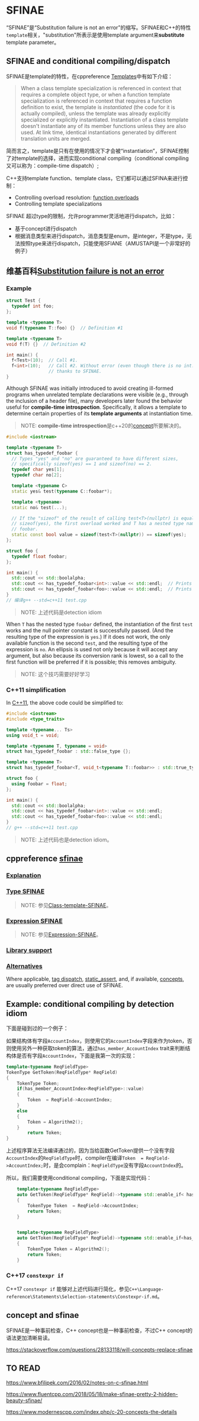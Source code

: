 # SFINAE

“SFINAE”是“Substitution failure is not an error”的缩写。SFINAE和C++的特性`template`相关，"substitution"所表示是使用template argument来**substitute** template parameter。

## SFINAE and conditional compiling/dispatch

SFINAE是template的特性，在cppreference [Templates](https://en.cppreference.com/w/cpp/language/templates)中有如下介绍：

> When a class template specialization is referenced in context that requires a complete object type, or when a function template specialization is referenced in context that requires a function definition to exist, the template is *instantiated* (the code for it is actually compiled), unless the template was already explicitly specialized or explicitly instantiated. Instantiation of a class template doesn't instantiate any of its member functions unless they are also used. At link time, identical instantiations generated by different translation units are merged.

简而言之，template是只有在使用的情况下才会被“instantiation”，SFINAE控制了对template的选择，进而实现conditional compiling（conditional compiling又可以称为：compile-time dispatch）; 

C++支持template function、template class，它们都可以通过SFINA来进行控制：

- Controlling overload resolution: [function overloads](https://en.wikipedia.org/wiki/Overload_resolution) 
- Controlling template specializations

SFINAE 超过type的限制，允许programmer灵活地进行dispatch，比如：

- 基于concept进行dispatch
- 根据消息类型来进行dispatch，消息类型是enum，是integer，不是type，无法按照type来进行dispatch，只能使用SFIANE（AMUSTAPI是一个非常好的例子）



## 维基百科[Substitution failure is not an error](https://en.wikipedia.org/wiki/Substitution_failure_is_not_an_error)



### Example

```c++
struct Test {
  typedef int foo;
};

template <typename T>
void f(typename T::foo) {}  // Definition #1

template <typename T>
void f(T) {}  // Definition #2

int main() {
  f<Test>(10);  // Call #1.
  f<int>(10);   // Call #2. Without error (even though there is no int::foo)
                // thanks to SFINAE.
}
```

Although SFINAE was initially introduced to avoid creating ill-formed programs when unrelated template declarations were visible (e.g., through the inclusion of a header file), many developers later found the behavior useful for **compile-time introspection**. Specifically, it allows a template to determine certain properties of its **template arguments** at instantiation time.

> NOTE: **compile-time introspection**是c++20的[concept](https://en.cppreference.com/w/cpp/language/constraints)所要解决的。

```c++
#include <iostream>

template <typename T>
struct has_typedef_foobar {
  // Types "yes" and "no" are guaranteed to have different sizes,
  // specifically sizeof(yes) == 1 and sizeof(no) == 2.
  typedef char yes[1];
  typedef char no[2];

  template <typename C>
  static yes& test(typename C::foobar*);

  template <typename>
  static no& test(...);

  // If the "sizeof" of the result of calling test<T>(nullptr) is equal to
  // sizeof(yes), the first overload worked and T has a nested type named
  // foobar.
  static const bool value = sizeof(test<T>(nullptr)) == sizeof(yes);
};

struct foo {
  typedef float foobar;
};

int main() {
  std::cout << std::boolalpha;
  std::cout << has_typedef_foobar<int>::value << std::endl;  // Prints false
  std::cout << has_typedef_foobar<foo>::value << std::endl;  // Prints true
}
// 编译g++ --std=c++11 test.cpp

```

> NOTE: 上述代码是detection idiom 

When `T` has the nested type `foobar` defined, the instantiation of the first `test` works and the null pointer constant is successfully passed. (And the resulting type of the expression is `yes`.) If it does not work, the only available function is the second `test`, and the resulting type of the expression is `no`. An ellipsis is used not only because it will accept any argument, but also because its conversion rank is lowest, so a call to the first function will be preferred if it is possible; this removes ambiguity.

> NOTE: 这个技巧需要好好学习

### C++11 simplification

In [C++11](https://en.wikipedia.org/wiki/C%2B%2B11), the above code could be simplified to:

```c++
#include <iostream>
#include <type_traits>

template <typename... Ts>
using void_t = void;

template <typename T, typename = void>
struct has_typedef_foobar : std::false_type {};

template <typename T>
struct has_typedef_foobar<T, void_t<typename T::foobar>> : std::true_type {};

struct foo {
  using foobar = float;
};

int main() {
  std::cout << std::boolalpha;
  std::cout << has_typedef_foobar<int>::value << std::endl;
  std::cout << has_typedef_foobar<foo>::value << std::endl;
}
// g++ --std=c++11 test.cpp

```

> NOTE: 上述代码也是detection idiom。

## cppreference [sfinae](https://en.cppreference.com/w/cpp/language/sfinae)

### [Explanation](https://en.cppreference.com/w/cpp/language/sfinae#Explanation)



### [Type SFINAE](https://en.cppreference.com/w/cpp/language/sfinae#Type_SFINAE)

> NOTE: 参见[Class-template-SFINAE](./Class-template-SFINAE.md)。

### [Expression SFINAE](https://en.cppreference.com/w/cpp/language/sfinae#Expression_SFINAE)

> NOTE: 参见[Expression-SFINAE](./Expression-SFINAE.md)。

### [Library support](https://en.cppreference.com/w/cpp/language/sfinae#Library_support)



### [Alternatives](https://en.cppreference.com/w/cpp/language/sfinae#Alternatives)

Where applicable, [tag dispatch](https://en.cppreference.com/w/cpp/iterator/iterator_tags#Example), [static_assert](https://en.cppreference.com/w/cpp/language/static_assert), and, if available, [concepts](https://en.cppreference.com/w/cpp/language/constraints), are usually preferred over direct use of SFINAE.



## Example: conditional compiling by detection idiom

下面是碰到过的一个例子：

如果结构体有字段`AccountIndex`，则使用它的`AccountIndex`字段来作为token，否则使用另外一种获取token的算法，通过`has_member_AccountIndex` trait来判断结构体是否有字段`AccountIndex`，下面是我第一次的实现：

```c++
template<typename ReqFieldType>
TokenType GetToken(ReqFieldType* ReqField)
{
    TokenType Token;
    if(has_member_AccountIndex<ReqFieldType>::value)
    {
        Token  = ReqField->AccountIndex;
    }
	else
    {
        Token = Algorithm2();
    }
		return Token;
}
```

上述程序算法无法编译通过的，因为当给函数GetToken提供一个没有字段`AccountIndex`的`ReqFieldType`时，compiler在编译`Token  = ReqField->AccountIndex;`时，是会complain：`ReqFieldType`没有字段`AccountIndex`的。

所以，我们需要使用conditional compiling，下面是实现代码：

```c++
	template<typename ReqFieldType>
	auto GetToken(ReqFieldType* ReqField)->typename std::enable_if< has_member_AccountIndex<ReqFieldType>::value, TokenType>::type
	{
		TokenType Token  = ReqField->AccountIndex;
		return Token;
	}


	template<typename ReqFieldType>
	auto GetToken(ReqFieldType* ReqField)->typename std::enable_if<has_member_AccountIndex<ReqFieldType>::value, TokenType>::type
	{
        TokenType Token = Algorithm2();
		return Token;
	}
```

### C++17 `constexpr if`

C++17 `constexpr if` 能够对上述代码进行简化，参见`C++\Language-reference\Statements\Selection-statements\Constexpr-if.md`。



## concept and sfinae

SFINAE是一种事前检查，C++ concept也是一种事前检查，不过C++ concept的语法更加清晰易读。

https://stackoverflow.com/questions/28133118/will-concepts-replace-sfinae



## TO READ



https://www.bfilipek.com/2016/02/notes-on-c-sfinae.html

https://www.fluentcpp.com/2018/05/18/make-sfinae-pretty-2-hidden-beauty-sfinae/


https://www.modernescpp.com/index.php/c-20-concepts-the-details

